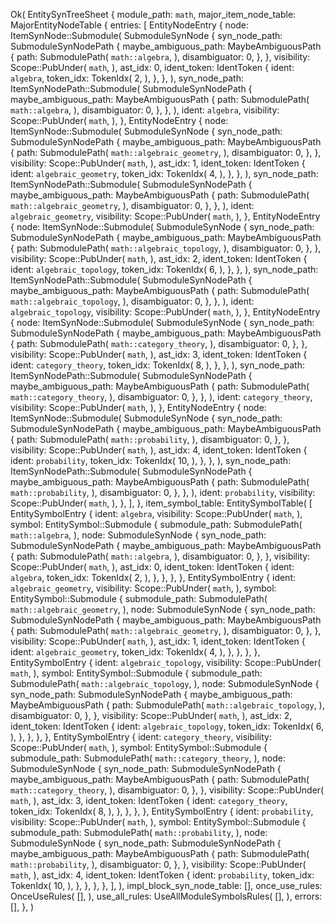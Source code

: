 Ok(
    EntitySynTreeSheet {
        module_path: `math`,
        major_item_node_table: MajorEntityNodeTable {
            entries: [
                EntityNodeEntry {
                    node: ItemSynNode::Submodule(
                        SubmoduleSynNode {
                            syn_node_path: SubmoduleSynNodePath {
                                maybe_ambiguous_path: MaybeAmbiguousPath {
                                    path: SubmodulePath(
                                        `math::algebra`,
                                    ),
                                    disambiguator: 0,
                                },
                            },
                            visibility: Scope::PubUnder(
                                `math`,
                            ),
                            ast_idx: 0,
                            ident_token: IdentToken {
                                ident: `algebra`,
                                token_idx: TokenIdx(
                                    2,
                                ),
                            },
                        },
                    ),
                    syn_node_path: ItemSynNodePath::Submodule(
                        SubmoduleSynNodePath {
                            maybe_ambiguous_path: MaybeAmbiguousPath {
                                path: SubmodulePath(
                                    `math::algebra`,
                                ),
                                disambiguator: 0,
                            },
                        },
                    ),
                    ident: `algebra`,
                    visibility: Scope::PubUnder(
                        `math`,
                    ),
                },
                EntityNodeEntry {
                    node: ItemSynNode::Submodule(
                        SubmoduleSynNode {
                            syn_node_path: SubmoduleSynNodePath {
                                maybe_ambiguous_path: MaybeAmbiguousPath {
                                    path: SubmodulePath(
                                        `math::algebraic_geometry`,
                                    ),
                                    disambiguator: 0,
                                },
                            },
                            visibility: Scope::PubUnder(
                                `math`,
                            ),
                            ast_idx: 1,
                            ident_token: IdentToken {
                                ident: `algebraic_geometry`,
                                token_idx: TokenIdx(
                                    4,
                                ),
                            },
                        },
                    ),
                    syn_node_path: ItemSynNodePath::Submodule(
                        SubmoduleSynNodePath {
                            maybe_ambiguous_path: MaybeAmbiguousPath {
                                path: SubmodulePath(
                                    `math::algebraic_geometry`,
                                ),
                                disambiguator: 0,
                            },
                        },
                    ),
                    ident: `algebraic_geometry`,
                    visibility: Scope::PubUnder(
                        `math`,
                    ),
                },
                EntityNodeEntry {
                    node: ItemSynNode::Submodule(
                        SubmoduleSynNode {
                            syn_node_path: SubmoduleSynNodePath {
                                maybe_ambiguous_path: MaybeAmbiguousPath {
                                    path: SubmodulePath(
                                        `math::algebraic_topology`,
                                    ),
                                    disambiguator: 0,
                                },
                            },
                            visibility: Scope::PubUnder(
                                `math`,
                            ),
                            ast_idx: 2,
                            ident_token: IdentToken {
                                ident: `algebraic_topology`,
                                token_idx: TokenIdx(
                                    6,
                                ),
                            },
                        },
                    ),
                    syn_node_path: ItemSynNodePath::Submodule(
                        SubmoduleSynNodePath {
                            maybe_ambiguous_path: MaybeAmbiguousPath {
                                path: SubmodulePath(
                                    `math::algebraic_topology`,
                                ),
                                disambiguator: 0,
                            },
                        },
                    ),
                    ident: `algebraic_topology`,
                    visibility: Scope::PubUnder(
                        `math`,
                    ),
                },
                EntityNodeEntry {
                    node: ItemSynNode::Submodule(
                        SubmoduleSynNode {
                            syn_node_path: SubmoduleSynNodePath {
                                maybe_ambiguous_path: MaybeAmbiguousPath {
                                    path: SubmodulePath(
                                        `math::category_theory`,
                                    ),
                                    disambiguator: 0,
                                },
                            },
                            visibility: Scope::PubUnder(
                                `math`,
                            ),
                            ast_idx: 3,
                            ident_token: IdentToken {
                                ident: `category_theory`,
                                token_idx: TokenIdx(
                                    8,
                                ),
                            },
                        },
                    ),
                    syn_node_path: ItemSynNodePath::Submodule(
                        SubmoduleSynNodePath {
                            maybe_ambiguous_path: MaybeAmbiguousPath {
                                path: SubmodulePath(
                                    `math::category_theory`,
                                ),
                                disambiguator: 0,
                            },
                        },
                    ),
                    ident: `category_theory`,
                    visibility: Scope::PubUnder(
                        `math`,
                    ),
                },
                EntityNodeEntry {
                    node: ItemSynNode::Submodule(
                        SubmoduleSynNode {
                            syn_node_path: SubmoduleSynNodePath {
                                maybe_ambiguous_path: MaybeAmbiguousPath {
                                    path: SubmodulePath(
                                        `math::probability`,
                                    ),
                                    disambiguator: 0,
                                },
                            },
                            visibility: Scope::PubUnder(
                                `math`,
                            ),
                            ast_idx: 4,
                            ident_token: IdentToken {
                                ident: `probability`,
                                token_idx: TokenIdx(
                                    10,
                                ),
                            },
                        },
                    ),
                    syn_node_path: ItemSynNodePath::Submodule(
                        SubmoduleSynNodePath {
                            maybe_ambiguous_path: MaybeAmbiguousPath {
                                path: SubmodulePath(
                                    `math::probability`,
                                ),
                                disambiguator: 0,
                            },
                        },
                    ),
                    ident: `probability`,
                    visibility: Scope::PubUnder(
                        `math`,
                    ),
                },
            ],
        },
        item_symbol_table: EntitySymbolTable(
            [
                EntitySymbolEntry {
                    ident: `algebra`,
                    visibility: Scope::PubUnder(
                        `math`,
                    ),
                    symbol: EntitySymbol::Submodule {
                        submodule_path: SubmodulePath(
                            `math::algebra`,
                        ),
                        node: SubmoduleSynNode {
                            syn_node_path: SubmoduleSynNodePath {
                                maybe_ambiguous_path: MaybeAmbiguousPath {
                                    path: SubmodulePath(
                                        `math::algebra`,
                                    ),
                                    disambiguator: 0,
                                },
                            },
                            visibility: Scope::PubUnder(
                                `math`,
                            ),
                            ast_idx: 0,
                            ident_token: IdentToken {
                                ident: `algebra`,
                                token_idx: TokenIdx(
                                    2,
                                ),
                            },
                        },
                    },
                },
                EntitySymbolEntry {
                    ident: `algebraic_geometry`,
                    visibility: Scope::PubUnder(
                        `math`,
                    ),
                    symbol: EntitySymbol::Submodule {
                        submodule_path: SubmodulePath(
                            `math::algebraic_geometry`,
                        ),
                        node: SubmoduleSynNode {
                            syn_node_path: SubmoduleSynNodePath {
                                maybe_ambiguous_path: MaybeAmbiguousPath {
                                    path: SubmodulePath(
                                        `math::algebraic_geometry`,
                                    ),
                                    disambiguator: 0,
                                },
                            },
                            visibility: Scope::PubUnder(
                                `math`,
                            ),
                            ast_idx: 1,
                            ident_token: IdentToken {
                                ident: `algebraic_geometry`,
                                token_idx: TokenIdx(
                                    4,
                                ),
                            },
                        },
                    },
                },
                EntitySymbolEntry {
                    ident: `algebraic_topology`,
                    visibility: Scope::PubUnder(
                        `math`,
                    ),
                    symbol: EntitySymbol::Submodule {
                        submodule_path: SubmodulePath(
                            `math::algebraic_topology`,
                        ),
                        node: SubmoduleSynNode {
                            syn_node_path: SubmoduleSynNodePath {
                                maybe_ambiguous_path: MaybeAmbiguousPath {
                                    path: SubmodulePath(
                                        `math::algebraic_topology`,
                                    ),
                                    disambiguator: 0,
                                },
                            },
                            visibility: Scope::PubUnder(
                                `math`,
                            ),
                            ast_idx: 2,
                            ident_token: IdentToken {
                                ident: `algebraic_topology`,
                                token_idx: TokenIdx(
                                    6,
                                ),
                            },
                        },
                    },
                },
                EntitySymbolEntry {
                    ident: `category_theory`,
                    visibility: Scope::PubUnder(
                        `math`,
                    ),
                    symbol: EntitySymbol::Submodule {
                        submodule_path: SubmodulePath(
                            `math::category_theory`,
                        ),
                        node: SubmoduleSynNode {
                            syn_node_path: SubmoduleSynNodePath {
                                maybe_ambiguous_path: MaybeAmbiguousPath {
                                    path: SubmodulePath(
                                        `math::category_theory`,
                                    ),
                                    disambiguator: 0,
                                },
                            },
                            visibility: Scope::PubUnder(
                                `math`,
                            ),
                            ast_idx: 3,
                            ident_token: IdentToken {
                                ident: `category_theory`,
                                token_idx: TokenIdx(
                                    8,
                                ),
                            },
                        },
                    },
                },
                EntitySymbolEntry {
                    ident: `probability`,
                    visibility: Scope::PubUnder(
                        `math`,
                    ),
                    symbol: EntitySymbol::Submodule {
                        submodule_path: SubmodulePath(
                            `math::probability`,
                        ),
                        node: SubmoduleSynNode {
                            syn_node_path: SubmoduleSynNodePath {
                                maybe_ambiguous_path: MaybeAmbiguousPath {
                                    path: SubmodulePath(
                                        `math::probability`,
                                    ),
                                    disambiguator: 0,
                                },
                            },
                            visibility: Scope::PubUnder(
                                `math`,
                            ),
                            ast_idx: 4,
                            ident_token: IdentToken {
                                ident: `probability`,
                                token_idx: TokenIdx(
                                    10,
                                ),
                            },
                        },
                    },
                },
            ],
        ),
        impl_block_syn_node_table: [],
        once_use_rules: OnceUseRules(
            [],
        ),
        use_all_rules: UseAllModuleSymbolsRules(
            [],
        ),
        errors: [],
    },
)